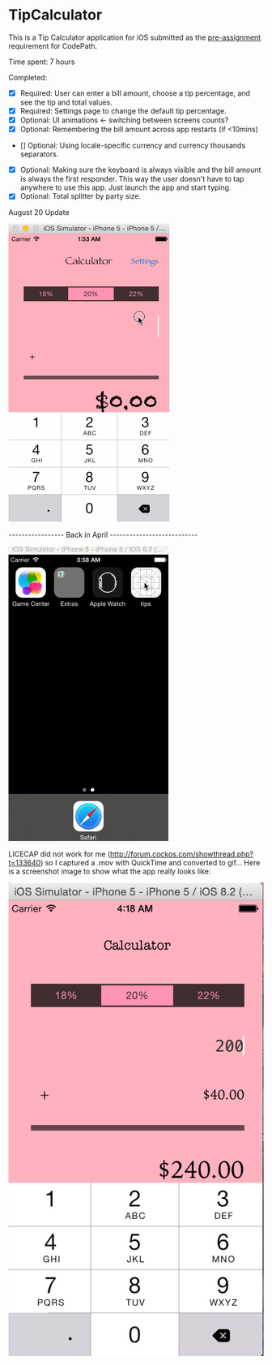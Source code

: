 # TipCalculator

This is a Tip Calculator application for iOS submitted as the [pre-assignment](https://gist.github.com/timothy1ee/7747214) requirement for CodePath.

Time spent: 7 hours

Completed:

* [x] Required: User can enter a bill amount, choose a tip percentage, and see the tip and total values.
* [x] Required: Settings page to change the default tip percentage.
* [x] Optional: UI animations <- switching between screens counts?
* [x] Optional: Remembering the bill amount across app restarts (if <10mins)
* [] Optional: Using locale-specific currency and currency thousands separators.
* [x] Optional: Making sure the keyboard is always visible and the bill amount is always the first responder. This way the user doesn't have to tap anywhere to use this app. Just launch the app and start typing.
* [X] Optional: Total splitter by party size.

August 20 Update

![Video Walkthrough](final_demo.gif)

----------------- Back in April ---------------------------

![Video Walkthrough](first_iter_demo.gif)

LICECAP did not work for me (http://forum.cockos.com/showthread.php?t=133640) so I captured a .mov with QuickTime and converted to gif... Here is a screenshot image to show what the app really looks like:

![Image](first_iter_image.png)
